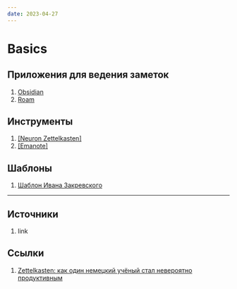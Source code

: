 ```yaml
---
date: 2023-04-27
---
```

# Basics

## Приложения для ведения заметок

1. [Obsidian](https://obsidian.md/)
1. [Roam](https://roamresearch.com/)

## Инструменты

1. [[Neuron Zettelkasten]](https://neuron.zettel.page/)
1. [[Emanote]](https://github.com/srid/emanote)

## Шаблоны

1. [Шаблон Ивана Закревского](https://github.com/emacsway/dckms-template)


---

## Источники

1. link

## Ссылки

1. [Zettelkasten: как один немецкий учёный стал невероятно продуктивным](https://habr.com/ru/articles/508672/)
